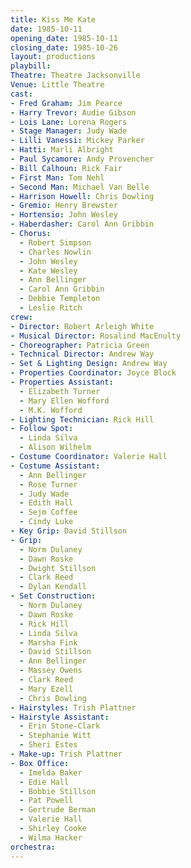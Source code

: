 ```yaml
---
title: Kiss Me Kate
date: 1985-10-11
opening_date: 1985-10-11
closing_date: 1985-10-26
layout: productions
playbill:
Theatre: Theatre Jacksonville
Venue: Little Theatre
cast:
- Fred Graham: Jim Pearce
- Harry Trevor: Audie Gibson
- Lois Lane: Lorena Rogers
- Stage Manager: Judy Wade
- Lilli Vanessi: Mickey Parker
- Hatti: Marli Albright
- Paul Sycamore: Andy Provencher
- Bill Calhoun: Rick Fair
- First Man: Tom Nehl
- Second Man: Michael Van Belle
- Harrison Howell: Chris Dowling
- Gremio: Henry Brewster
- Hortensio: John Wesley
- Haberdasher: Carol Ann Gribbin
- Chorus:
  - Robert Simpson
  - Charles Nowlin
  - John Wesley
  - Kate Wesley
  - Ann Bellinger
  - Carol Ann Gribbin
  - Debbie Templeton
  - Leslie Ritch
crew:
- Director: Robert Arleigh White
- Musical Director: Rosalind MacEnulty
- Choreographer: Patricia Green
- Technical Director: Andrew Way
- Set & Lighting Design: Andrew Way
- Properties Coordinator: Joyce Block
- Properties Assistant:
  - Elizabeth Turner
  - Mary Ellen Wofford
  - M.K. Wofford
- Lighting Technician: Rick Hill
- Follow Spot:
  - Linda Silva
  - Alison Wilhelm
- Costume Coordinator: Valerie Hall
- Costume Assistant:
  - Ann Bellinger
  - Rose Turner
  - Judy Wade
  - Edith Hall
  - Sejm Coffee
  - Cindy Luke
- Key Grip: David Stillson
- Grip:
  - Norm Dulaney
  - Dawn Roske
  - Dwight Stillson
  - Clark Reed
  - Dylan Kendall
- Set Construction:
  - Norm Dulaney
  - Dawn Roske
  - Rick Hill
  - Linda Silva
  - Marsha Fink
  - David Stillson
  - Ann Bellinger
  - Massey Owens
  - Clark Reed
  - Mary Ezell
  - Chris Dowling
- Hairstyles: Trish Plattner
- Hairstyle Assistant:
  - Erin Stone-Clark
  - Stephanie Witt
  - Sheri Estes
- Make-up: Trish Plattner
- Box Office:
  - Imelda Baker
  - Edie Hall
  - Bobbie Stillson
  - Pat Powell
  - Gertrude Berman
  - Valerie Hall
  - Shirley Cooke
  - Wilma Hacker
orchestra:
---
```


